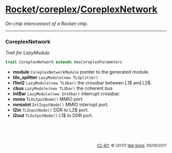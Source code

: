 [Rocket](../Readme.md)/[coreplex](../coreplex.md)/[CoreplexNetwork](https://github.com/freechipsproject/rocket-chip/blob/master/src/main/scala/coreplex/CoreplexNetwork.scala)
========================
*On-chip interconnect of a Rocket-chip.*

**********************

### CoreplexNetwork
*Trait for LazyModule.*

~~~scala
trait CoreplexNetwork extends HasCoreplexParameters
~~~

+ **module** `CoreplexNetworkModule` pointer to the generated module.
+ **tile_splitter** `LazyModule(new TLSplitter)`
+ **l1tol2** `LazyModule(new TLXbar)` the crossbar between L1$ and L2$.
+ **cbus** `LazyModule(new TLXbar)` the coherent bus
+ **intBar** `LazyModule(new IntXbar)` interrupt crossbar.
+ **mmio** `TLOutputNode()` MMIO port.
+ **mmioInt** `IntInputNode()` MMIO interrupt port.
+ **l2in** `TLInputNode()` DDR to L2$ port.
+ **l2out** `TLOutputNode()` L1$ to DDR port.



<br><br><br><p align="right"><sub>[CC-BY](https://creativecommons.org/licenses/by/3.0/), &copy; (2017) [Wei Song](mailto:wsong83@gmail.com), 20/06/2017</sub></p>
